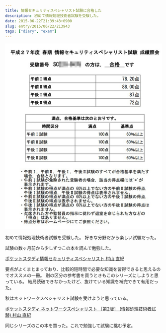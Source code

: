 ```yaml
---
title: 情報セキュリティスペシャリスト試験に合格した
description: 初めて情報処理技術者試験を受験した。
date: 2015-06-22T21:39:43+0900
slug: entry/2015/06/22/213943
tags: ["diary", "exam"]
---
```

![成績照会画面に合格と点数の内訳が表示されている画像](./20150622213530.jpg)

初めて情報処理技術者試験を受験した。
好きな分野だから楽しい試験だった。

試験の数ヶ月前から少しずつこの本を読んで勉強した。

[ポケットスタディ情報セキュリティスペシャリスト   村山 直紀](https://www.amazon.co.jp/dp/4798028061/?tag=4217986871-22)

要点がよくまとまっており、比較的短時間で必要な知識を習得できると思えるのでオススメの一冊。
別の区分の参考書を買うときもこのシリーズにしようと思っている。
結局読破できなかったけど、抜けている知識を補完できて有用だった。

秋はネットワークスペシャリスト試験を受けようと思っている。

[ポケットスタディ ネットワークスペシャリスト ［第2版］ (情報処理技術者試験)   村山 直紀](https://www.amazon.co.jp/dp/4798038199/?tag=4217986871-22)

同じシリーズのこの本を買った。これで勉強して試験に挑む予定。
